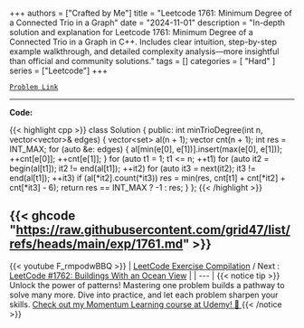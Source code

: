
+++
authors = ["Crafted by Me"]
title = "Leetcode 1761: Minimum Degree of a Connected Trio in a Graph"
date = "2024-11-01"
description = "In-depth solution and explanation for Leetcode 1761: Minimum Degree of a Connected Trio in a Graph in C++. Includes clear intuition, step-by-step example walkthrough, and detailed complexity analysis—more insightful than official and community solutions."
tags = []
categories = [
    "Hard"
]
series = ["Leetcode"]
+++



[`Problem Link`](https://leetcode.com/problems/minimum-degree-of-a-connected-trio-in-a-graph/description/)

---

**Code:**

{{< highlight cpp >}}
class Solution {
public:
    int minTrioDegree(int n, vector<vector<int>>& edges) {
        vector<set<int>> al(n + 1);
    vector<int> cnt(n + 1);
    int res = INT_MAX;
    for (auto &e: edges) {
        al[min(e[0], e[1])].insert(max(e[0], e[1]));
        ++cnt[e[0]];
        ++cnt[e[1]];
    }
    for (auto t1 = 1; t1 <= n; ++t1)
        for (auto it2 = begin(al[t1]); it2 != end(al[t1]); ++it2)
            for (auto it3 = next(it2); it3 != end(al[t1]); ++it3)
                if (al[*it2].count(*it3))
                    res = min(res, cnt[t1] + cnt[*it2] + cnt[*it3] - 6);
    return res == INT_MAX ? -1 : res;
    }
};
{{< /highlight >}}

{{< ghcode "https://raw.githubusercontent.com/grid47/list/refs/heads/main/exp/1761.md" >}}
---
{{< youtube F_rmpodwBBQ >}}
| [LeetCode Exercise Compilation](https://grid47.xyz/leetcode/) / Next : [LeetCode #1762: Buildings With an Ocean View](https://grid47.xyz/posts/leetcode_1762) |
| --- |
{{< notice tip >}}
Unlock the power of patterns! Mastering one problem builds a pathway to solve many more. Dive into practice, and let each problem sharpen your skills. [Check out my Momentum Learning course at Udemy! 🚀 ](https://www.udemy.com/course/algorithms-and-data-structures-in-cpp/)
{{< /notice >}}

